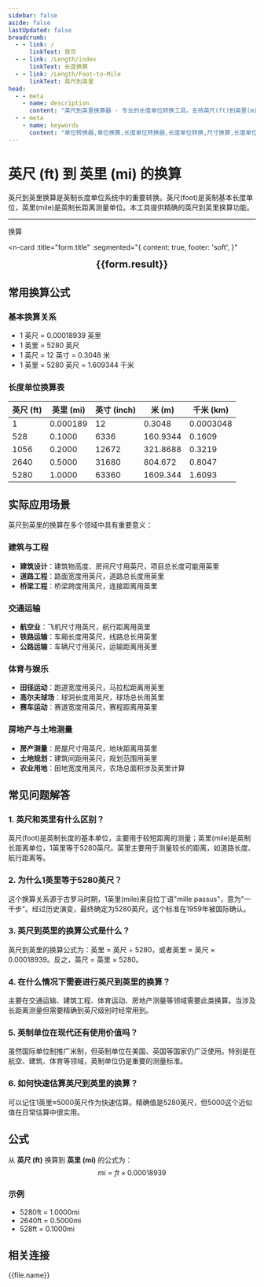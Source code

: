 ```yaml
---
sidebar: false
aside: false
lastUpdated: false
breadcrumb:
  - - link: /
      linkText: 首页
  - - link: /Length/index
      linkText: 长度换算
  - - link: /Length/Foot-to-Mile
      linkText: 英尺到英里
head:
  - - meta
    - name: description
      content: "英尺到英里换算器 - 专业的长度单位转换工具。支持英尺(ft)到英里(mi)的精确换算，提供详细的换算公式和实际应用案例。适用于英制单位转换、距离测量等场景。"
  - - meta
    - name: keywords
      content: "单位转换器,单位换算,长度单位转换器,长度单位转换,尺寸换算,长度单位换算,长度单位换算表,incho,foot long,imperial unit,one foot,feet foot,一英尺是多少厘米,英尺的英文,英寸英尺,一尺等于多少平方米,英尺 英寸,一平方英尺等于多少平方米,五英尺,英尺英寸,英尺单位,ft单位,一尺等于多少寸,一米等于多少英尺,一寸是多长,英寸和英尺,六英尺,一英尺等于多少英寸,一寸多长,feet是什么单位,英尺换算厘米,英制单位,英尺和英寸,一英尺等于多少米,英尺和厘米的换算,ft是什么单位,一英尺等于多少厘米,一英寸,英尺和米的换算,英尺换算"
---
```

# 英尺 (ft) 到 英里 (mi) 的换算

英尺到英里换算是英制长度单位系统中的重要转换。英尺(foot)是英制基本长度单位，英里(mile)是英制长距离测量单位。本工具提供精确的英尺到英里换算功能。

---
<script setup>
import { onMounted, reactive, inject, ref } from 'vue'
import { NButton, NForm, NFormItem, NInput, NInputNumber, NSelect, NCard, useMessage,NGrid ,NGi } from 'naive-ui'
import { defineClientComponent } from 'vitepress'
import { Length } from '../../files';
const seoKey = ['单位转换器','单位换算','长度单位转换器','长度单位转换','尺寸换算','长度单位换算','长度单位换算表','incho','foot long','imperial unit','one foot','feet foot','一英尺是多少厘米','英尺的英文','英寸英尺','一尺等于多少平方米','英尺 英寸','一平方英尺等于多少平方米','五英尺','英尺英寸','英尺单位','ft单位','一尺等于多少寸','一米等于多少英尺','一寸是多长','英寸和英尺','六英尺','一英尺等于多少英寸','一寸多长','feet是什么单位','英尺换算厘米','英制单位','英尺和英寸','一英尺等于多少米','英尺和厘米的换算','ft是什么单位','一英尺等于多少厘米','一英寸','英尺和米的换算','英尺换算']
const convert = inject('convert')

const form = reactive({
  number: null,
  result: '',
  title: '英尺 (ft) 到 英里 (mi) 的换算',
})

const convertHandler = () => {
  if (form.number !== null && !isNaN(form.number)) {
    const convertedValue = parseFloat(form.number) * 0.00018939
    form.result = `${form.number}ft = ${convertedValue.toFixed(6)}mi`
  } else {
    form.result = '请输入有效的数值。'
  }
}
</script>

<n-form size="large" :model="form">
  <n-form-item label="英尺 (ft)">
    <n-input-number v-model:value="form.number" placeholder="输入英尺" style="width: 100%" />
  </n-form-item>
  <n-form-item>
    <n-button type="info" @click="convertHandler" block>换算</n-button>
  </n-form-item>
</n-form>

<n-card 
  :title="form.title"
  :segmented="{
    content: true,
    footer: 'soft',
  }"
>
  <div  style="text-align:center;font-size:20px;">
    <strong>{{form.result}}</strong>
  </div>
  <template #footer>
    <div>
      <span v-for="item of seoKey">{{item}}，</span>
    </div>
  </template>
</n-card>

## 常用换算公式

### 基本换算关系
- 1 英尺 = 0.00018939 英里
- 1 英里 = 5280 英尺
- 1 英尺 = 12 英寸 = 0.3048 米
- 1 英里 = 5280 英尺 = 1.609344 千米

### 长度单位换算表

| 英尺 (ft) | 英里 (mi) | 英寸 (inch) | 米 (m) | 千米 (km) |
|-----------|-----------|-------------|--------|-----------|
| 1 | 0.000189 | 12 | 0.3048 | 0.0003048 |
| 528 | 0.1000 | 6336 | 160.9344 | 0.1609 |
| 1056 | 0.2000 | 12672 | 321.8688 | 0.3219 |
| 2640 | 0.5000 | 31680 | 804.672 | 0.8047 |
| 5280 | 1.0000 | 63360 | 1609.344 | 1.6093 |

## 实际应用场景

英尺到英里的换算在多个领域中具有重要意义：

### 建筑与工程
- **建筑设计**：建筑物高度、房间尺寸用英尺，项目总长度可能用英里
- **道路工程**：路面宽度用英尺，道路总长度用英里
- **桥梁工程**：桥梁跨度用英尺，连接距离用英里

### 交通运输
- **航空业**：飞机尺寸用英尺，航行距离用英里
- **铁路运输**：车厢长度用英尺，线路总长用英里
- **公路运输**：车辆尺寸用英尺，运输距离用英里

### 体育与娱乐
- **田径运动**：跑道宽度用英尺，马拉松距离用英里
- **高尔夫球场**：球洞长度用英尺，球场总长用英里
- **赛车运动**：赛道宽度用英尺，赛程距离用英里

### 房地产与土地测量
- **房产测量**：房屋尺寸用英尺，地块距离用英里
- **土地规划**：建筑间距用英尺，规划范围用英里
- **农业用地**：田地宽度用英尺，农场总面积涉及英里计算

## 常见问题解答

### 1. 英尺和英里有什么区别？
英尺(foot)是英制长度的基本单位，主要用于较短距离的测量；英里(mile)是英制长距离单位，1英里等于5280英尺。英里主要用于测量较长的距离，如道路长度、航行距离等。

### 2. 为什么1英里等于5280英尺？
这个换算关系源于古罗马时期，1英里(mile)来自拉丁语"mille passus"，意为"一千步"。经过历史演变，最终确定为5280英尺，这个标准在1959年被国际确认。

### 3. 英尺到英里的换算公式是什么？
英尺到英里的换算公式为：英里 = 英尺 ÷ 5280，或者英里 = 英尺 × 0.00018939。反之，英尺 = 英里 × 5280。

### 4. 在什么情况下需要进行英尺到英里的换算？
主要在交通运输、建筑工程、体育运动、房地产测量等领域需要此类换算。当涉及长距离测量但需要精确到英尺级别时经常用到。

### 5. 英制单位在现代还有使用价值吗？
虽然国际单位制推广米制，但英制单位在美国、英国等国家仍广泛使用。特别是在航空、建筑、体育等领域，英制单位仍是重要的测量标准。

### 6. 如何快速估算英尺到英里的换算？
可以记住1英里≈5000英尺作为快速估算。精确值是5280英尺，但5000这个近似值在日常估算中很实用。

## 公式

从 **英尺 (ft)** 换算到 **英里 (mi)** 的公式为：
$$ mi = ft \times 0.00018939 $$

### 示例
- 5280ft = 1.0000mi
- 2640ft = 0.5000mi
- 528ft = 0.1000mi

## 相关连接
<n-grid x-gap="12" :cols="2">
  <n-gi v-for="(file, index) in Length" :key="index">
    <n-button
      text
      tag="a"
      :href="file.path"
      type="info"
    >
      {{file.name}}
    </n-button>
  </n-gi>
</n-grid>
